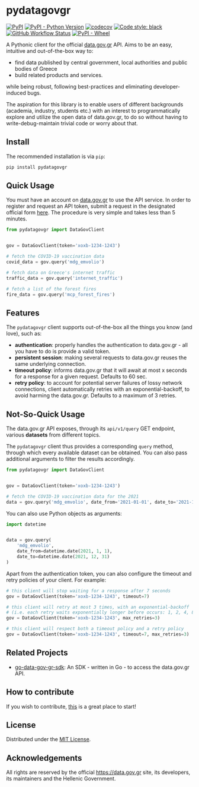 # pydatagovgr

[![PyPI](https://img.shields.io/pypi/v/pydatagovgr?color=blue&label=PyPI&logo=PyPI&logoColor=white)](https://pypi.org/project/pydatagovgr/) [![PyPI - Python Version](https://img.shields.io/pypi/pyversions/pydatagovgr?logo=python&logoColor=white)](https://www.python.org/) [![codecov](https://codecov.io/gh/ilias-ant/pydatagovgr/branch/main/graph/badge.svg?token=2H0VB8I8IH)](https://codecov.io/gh/ilias-ant/pydatagovgr) [![Code style: black](https://img.shields.io/badge/code%20style-black-000000.svg)](https://github.com/psf/black) [![GitHub Workflow Status](https://img.shields.io/github/workflow/status/ilias-ant/pydatagovgr/CI)](https://github.com/ilias-ant/pydatagovgr/actions/workflows/ci.yml) [![PyPI - Wheel](https://img.shields.io/pypi/wheel/pydatagovgr?color=orange)](https://www.python.org/dev/peps/pep-0427/)


A Pythonic client for the official [data.gov.gr](https://data.gov.gr) API. Aims to be an easy, intuitive and 
out-of-the-box way to:

- find data published by central government, local authorities and public bodies of Greece
- build related products and services.

while being robust, following best-practices and eliminating developer-induced bugs.

The aspiration for this library is to enable users of different backgrounds (academia, industry, students etc.) with 
an interest to programmatically explore and utilize the open data of data.gov.gr, to do so without having to 
write-debug-maintain trivial code or worry about that.

## Install

The recommended installation is via `pip`:

```bash
pip install pydatagovgr
```

## Quick Usage

You must have an account on [data.gov.gr](https://data.gov.gr) to use the API service. In order to register and request
an API token, submit a request in the designated official form [here](https://data.gov.gr/token/). The procedure is very 
simple and takes less than 5 minutes.

```python
from pydatagovgr import DataGovClient


gov = DataGovClient(token='xoxb-1234-1243')

# fetch the COVID-19 vaccination data
covid_data = gov.query('mdg_emvolio')

# fetch data on Greece's internet traffic
traffic_data = gov.query('internet_traffic')

# fetch a list of the forest fires
fire_data = gov.query('mcp_forest_fires')
```

## Features

The `pydatagovgr` client supports out-of-the-box all the things you know (and love), such as:

- **authentication**: properly handles the authentication to data.gov.gr - all you have to do is provide a valid token. 
- **persistent session**: making several requests to data.gov.gr reuses the same underlying connection.
- **timeout policy**: informs data.gov.gr that it will await at most x seconds for a response for a given request. 
  Defaults to 60 sec.
- **retry policy**: to account for potential server failures of lossy network connections, client automatically retries
  with an exponential-backoff, to avoid harming the data.gov.gr. Defaults to a maximum of 3 retries.

## Not-So-Quick Usage

The data.gov.gr API exposes, through its `api/v1/query` GET endpoint, various **datasets** from different topics.

The `pydatagovgr` client thus provides a corresponding `query` method, through which every available dataset can be obtained.
You can also pass additional arguments to filter the results accordingly. 

```python
from pydatagovgr import DataGovClient


gov = DataGovClient(token='xoxb-1234-1243')

# fetch the COVID-19 vaccination data for the 2021
data = gov.query('mdg_emvolio', date_from='2021-01-01', date_to='2021-12-31')
```
You can also use Python objects as arguments:

```python
import datetime


data = gov.query(
    'mdg_emvolio', 
    date_from=datetime.date(2021, 1, 1), 
    date_to=datetime.date(2021, 12, 31)
)
```

Apart from the authentication token, you can also configure the timeout and retry policies of your client. For example: 

```python
# this client will stop waiting for a response after 7 seconds 
gov = DataGovClient(token='xoxb-1234-1243', timeout=7)

# this client will retry at most 3 times, with an exponential-backoff
# (i.e. each retry waits exponentially longer before occurs: 1, 2, 4, 8, 16, 32, 64, ... seconds)
gov = DataGovClient(token='xoxb-1234-1243', max_retries=3)

# this client will respect both a timeout policy and a retry policy
gov = DataGovClient(token='xoxb-1234-1243', timeout=7, max_retries=3)
```

## Related Projects

- [go-data-gov-gr-sdk](https://github.com/ppapapetrou76/go-data-gov-gr-sdk): An SDK - written in Go - to access the data.gov.gr API.

## How to contribute

If you wish to contribute, [this](CONTRIBUTING.md) is a great place to start!

## License

Distributed under the [MIT License](LICENSE).

## Acknowledgements

All rights are reserved by the official https://data.gov.gr site, its developers, its maintainers and the 
Hellenic Government.
